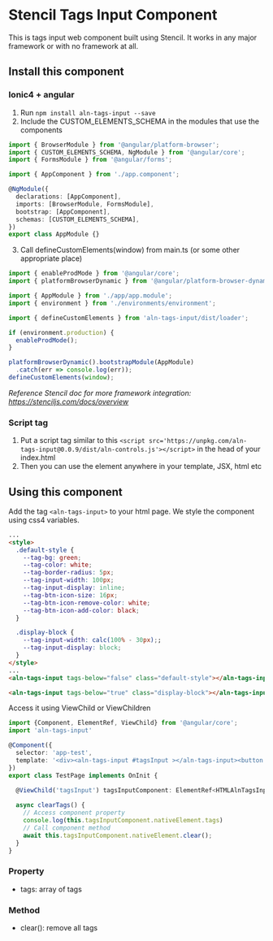 # Stencil Tags Input Component

This is tags input web component built using Stencil. It works in any major framework or with no framework at all.

## Install this component

### Ionic4 + angular
1. Run `npm install aln-tags-input --save`
2. Include the CUSTOM_ELEMENTS_SCHEMA in the modules that use the components
```ts
import { BrowserModule } from '@angular/platform-browser';
import { CUSTOM_ELEMENTS_SCHEMA, NgModule } from '@angular/core';
import { FormsModule } from '@angular/forms';

import { AppComponent } from './app.component';

@NgModule({
  declarations: [AppComponent],
  imports: [BrowserModule, FormsModule],
  bootstrap: [AppComponent],
  schemas: [CUSTOM_ELEMENTS_SCHEMA],
})
export class AppModule {}
```
3. Call defineCustomElements(window) from main.ts (or some other appropriate place)
```ts
import { enableProdMode } from '@angular/core';
import { platformBrowserDynamic } from '@angular/platform-browser-dynamic';

import { AppModule } from './app/app.module';
import { environment } from './environments/environment';

import { defineCustomElements } from 'aln-tags-input/dist/loader';

if (environment.production) {
  enableProdMode();
}

platformBrowserDynamic().bootstrapModule(AppModule)
  .catch(err => console.log(err));
defineCustomElements(window);
```
*Reference Stencil doc for more framework integration: https://stenciljs.com/docs/overview*

### Script tag
1. Put a script tag similar to this `<script src='https://unpkg.com/aln-tags-input@0.0.9/dist/aln-controls.js'></script>` in the head of your index.html
2. Then you can use the element anywhere in your template, JSX, html etc

## Using this component
Add the tag `<aln-tags-input>` to your html page. We style the component using css4 variables.
```html
...
<style>
  .default-style {
    --tag-bg: green;
    --tag-color: white;
    --tag-border-radius: 5px;
    --tag-input-width: 100px;
    --tag-input-display: inline;
    --tag-btn-icon-size: 16px;
    --tag-btn-icon-remove-color: white;
    --tag-btn-icon-add-color: black;
  }

  .display-block {
    --tag-input-width: calc(100% - 30px);;
    --tag-input-display: block;
  }
</style>
...
<aln-tags-input tags-below="false" class="default-style"></aln-tags-input>

<aln-tags-input tags-below="true" class="display-block"></aln-tags-input>

```
Access it using ViewChild or ViewChildren
```ts
import {Component, ElementRef, ViewChild} from '@angular/core';
import 'aln-tags-input'

@Component({
  selector: 'app-test',
  template: '<div><aln-tags-input #tagsInput ></aln-tags-input><button (click)="clearTags()">Remove all tags</button></div>'
})
export class TestPage implements OnInit {

  @ViewChild('tagsInput') tagsInputComponent: ElementRef<HTMLAlnTagsInputElement>;
  
  async clearTags() {
    // Access component property
    console.log(this.tagsInputComponent.nativeElement.tags)
    // Call component method
    await this.tagsInputComponent.nativeElement.clear();
  }
}
```
### Property
- tags: array of tags
### Method
- clear(): remove all tags